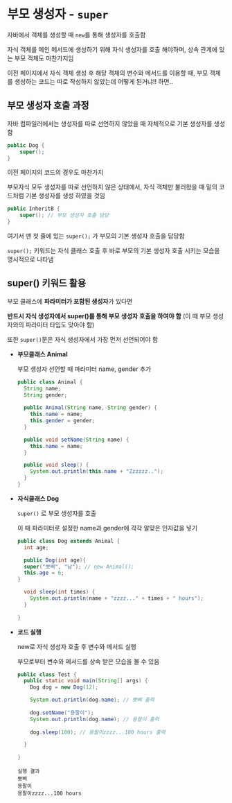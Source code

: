 # 부모 생성자 - `super`
자바에서 객체를 생성할 때 `new`를 통해 생성자를 호출함

자식 객체를 메인 메서드에 생성하기 위해 자식 생성자를 호출 해야하며, 상속 관계에 있는 부모 객체도 마찬가지임

이전 페이지에서 자식 객체 생성 후 해당 객체의 변수와 메서드를 이용할 때, 부모 객체를 생성하는 코드는 따로 작성하지 않았는데 어떻게 된거냐!! 하면..


## 부모 생성자 호출 과정

자바 컴파일러에서는 생성자를 따로 선언하지 않았을 때 자체적으로 기본 생성자를 생성함

```java
public Dog {
	super();
}
```

이전 페이지의 코드의 경우도 마찬가지

부모자식 모두 생성자를 따로 선언하지 않은 상태에서, 자식 객체만 불러왔을 때 밑의 코드처럼 기본 생성자를 생성 하였을 것임

```java
public InheritB {
	super(); // 부모 생성자 호출 담당
}
```

여기서 맨 첫 줄에 있는 `super();` 가 부모의 기본 생성자 호출을 담당함

`super();` 키워드는 자식 클래스 호출 후 바로 부모의 기본 생성자 호출 시키는 모습을 명시적으로 나타냄


## super() 키워드 활용

부모 클래스에 **파라미터가 포함된 생성자**가 있다면

**반드시 자식 생성자에서 super()를 통해 부모 생성자 호출을 하여야 함** (이 때 부모 생성자와의 파라미터 타입도 맞아야 함)

또한 `super()`문은 자식 생성자에서 가장 먼저 선언되어야 함

- **부모클래스 Animal**

  부모 생성자 선언할 때 파라미터 name, gender 추가

  ```java
  public class Animal {
    String name;
    String gender;
    
    public Animal(String name, String gender) {
      this.name = name;
      this.gender = gender;
    }

    public void setName(String name) {
      this.name = name;
    }

    public void sleep() {
      System.out.println(this.name + "Zzzzzz..");
    }
  }
  ```

- **자식클래스 Dog**

  `super()` 로 부모 생성자를 호출
  
  이 때 파라미터로 설정한 name과 gender에 각각 알맞은 인자값을 넣기

  ```java
  public class Dog extends Animal {
    int age;

    public Dog(int age){
    super("뽀삐", "남"); // new Animal();
    this.age = 6;
  }

    void sleep(int times) {
      System.out.println(name + "zzzz..." + times + " hours");
    }
    
  }
  ```

- **코드 실행**

  new로 자식 생성자 호출 후 변수와 메서드 실행
  
  부모로부터 변수와 메서드를 상속 받은 모습을 볼 수 있음

  ```java
  public class Test {
    public static void main(String[] args) {
      Dog dog = new Dog(12);

      System.out.println(dog.name); // 뽀삐 출력
      
      dog.setName("용팔이"); 
      System.out.println(dog.name); // 용팔이 출력
      
      dog.sleep(100); // 용팔이zzzz...100 hours 출력

    }
    
  }
  ```

  ```
  실행 결과
  뽀삐
  용팔이
  용팔이zzzz...100 hours
  ```
